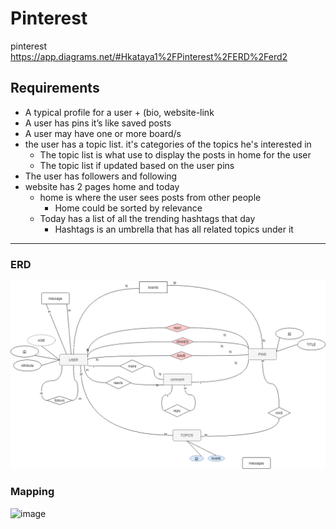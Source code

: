 # Pinterest
pinterest
https://app.diagrams.net/#Hkataya1%2FPinterest%2FERD%2Ferd2


## Requirements

- A typical profile for a user  + (bio, website-link 
- A user has pins it’s like saved posts 
- A user may have one or more board/s
- the user has a topic list. it's categories of the topics he's interested in  
  - The topic list is what use to display the posts in home for the user
  - The topic list if updated based on the user pins 
- The user has followers and following 
- website has 2 pages home and today
  - home is where the user sees posts from other people 
    - Home could be sorted by relevance
  - Today has a list of all the trending hashtags that day
    - Hashtags is an umbrella that has all related topics under it
---
### ERD

![ERD](./erd2.drawio.png)


### Mapping

![image](https://user-images.githubusercontent.com/34242491/141289007-bc45c8da-af5f-4968-843c-ed6b3bc2d4c6.png)
